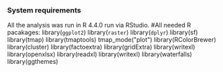 ### System requirements 
All the analysis was run in R 4.4.0 run via RStudio. 
#All needed R pacakages: 
library(`ggplot2`)
library(`raster`)
library(`dplyr`)
library(sf)
library(tmap)
library(tmaptools)
tmap_mode("plot")
library(RColorBrewer)
library(cluster)
library(factoextra)
library(gridExtra)
library(writexl)
library(openxlsx)
library(readxl)
library(writexl)
library(waterfalls)
library(ggthemes)
